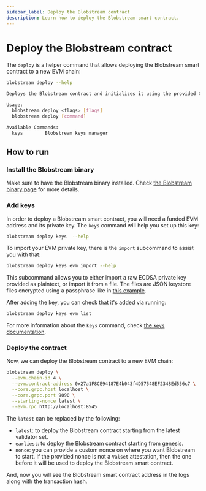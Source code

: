 ```yaml
---
sidebar_label: Deploy the Blobstream contract
description: Learn how to deploy the Blobstream smart contract.
---
```


# Deploy the Blobstream contract

<!-- markdownlint-disable MD013 -->

The `deploy` is a helper command that allows deploying the Blobstream smart contract to a new EVM chain:

```sh
blobstream deploy --help

Deploys the Blobstream contract and initializes it using the provided Celestia chain

Usage:
  blobstream deploy <flags> [flags]
  blobstream deploy [command]

Available Commands:
  keys        Blobstream keys manager
```

## How to run

### Install the Blobstream binary

Make sure to have the Blobstream binary installed. Check [the Blobstream binary page](https://docs.celestia.org/nodes/blobstream-binary) for more details.

### Add keys

In order to deploy a Blobstream smart contract, you will need a funded EVM address and its private key. The `keys` command will help you set up this key:

```sh
blobstream deploy keys  --help
```

To import your EVM private key, there is the `import` subcommand to assist you with that:

```sh
blobstream deploy keys evm import --help
```

This subcommand allows you to either import a raw ECDSA private key provided as plaintext, or import it from a file. The files are JSON keystore files encrypted using a passphrase like in [this example](https://geth.ethereum.org/docs/developers/dapp-developer/native-accounts).

After adding the key, you can check that it's added via running:

```sh
blobstream deploy keys evm list
```

For more information about the `keys` command, check [the `keys` documentation](https://docs.celestia.org/nodes/blobstream-keys).

### Deploy the contract

Now, we can deploy the Blobstream contract to a new EVM chain:

```sh
blobstream deploy \
  --evm.chain-id 4 \
  --evm.contract-address 0x27a1F8CE94187E4b043f4D57548EF2348Ed556c7 \
  --core.grpc.host localhost \
  --core.grpc.port 9090 \
  --starting-nonce latest \
  --evm.rpc http://localhost:8545
```

The `latest` can be replaced by the following:

- `latest`: to deploy the Blobstream contract starting from the latest validator set.
- `earliest`: to deploy the Blobstream contract starting from genesis.
- `nonce`: you can provide a custom nonce on where you want Blobstream to start. If the provided nonce is not a `Valset` attestation, then the one before it will be used to deploy the Blobstream smart contract.

And, now you will see the Blobstream smart contract address in the logs along with the transaction hash.
